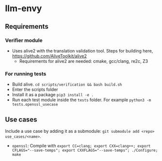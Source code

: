 # llm-envy

## Requirements

### Verifier module
- Uses alive2 with the translation validation tool. Steps for building here, https://github.com/AliveToolkit/alive2
    - Requirements for alive2 are needed: cmake, gcc/clang, re2c, Z3

### For running tests

- Build alive. `cd scripts/verification && bash build.sh`
- Enter the scripts folder
- Install it as a package `pip3 install -e .`
- Run each test module inside the `tests` folder. For example `python3 -m tests.openssl_usecase`


## Use cases

Include a use case by adding it as a submodule: `git submodule add <repo> use_cases/<name>`.

- `openssl`: Compile with `export CC=clang; export CXX=clang++; export CFLAGS="--save-temps"; export CXXFLAGS="--save-temps"; ./Configure; make`
